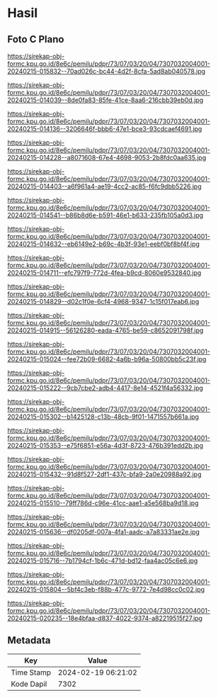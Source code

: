 # Hasil

## Foto C Plano

https://sirekap-obj-formc.kpu.go.id/8e6c/pemilu/pdpr/73/07/03/20/04/7307032004001-20240215-015832--70ad026c-bc44-4d2f-8cfa-5ad8ab040578.jpg

https://sirekap-obj-formc.kpu.go.id/8e6c/pemilu/pdpr/73/07/03/20/04/7307032004001-20240215-014039--8de0fa83-85fe-41ce-8aa6-216cbb39eb0d.jpg

https://sirekap-obj-formc.kpu.go.id/8e6c/pemilu/pdpr/73/07/03/20/04/7307032004001-20240215-014136--3206646f-bbb6-47e1-bce3-93cdcaef4691.jpg

https://sirekap-obj-formc.kpu.go.id/8e6c/pemilu/pdpr/73/07/03/20/04/7307032004001-20240215-014228--a8071608-67e4-4698-9053-2b8fdc0aa635.jpg

https://sirekap-obj-formc.kpu.go.id/8e6c/pemilu/pdpr/73/07/03/20/04/7307032004001-20240215-014403--a6f961a4-ae19-4cc2-ac85-f6fc9dbb5226.jpg

https://sirekap-obj-formc.kpu.go.id/8e6c/pemilu/pdpr/73/07/03/20/04/7307032004001-20240215-014541--b86b8d6e-b591-46e1-b633-235fb105a0d3.jpg

https://sirekap-obj-formc.kpu.go.id/8e6c/pemilu/pdpr/73/07/03/20/04/7307032004001-20240215-014632--eb6149e2-b69c-4b3f-93e1-eebf0bf8bf4f.jpg

https://sirekap-obj-formc.kpu.go.id/8e6c/pemilu/pdpr/73/07/03/20/04/7307032004001-20240215-014711--efc797f9-772d-4fea-b9cd-8060e9532840.jpg

https://sirekap-obj-formc.kpu.go.id/8e6c/pemilu/pdpr/73/07/03/20/04/7307032004001-20240215-014829--d02c1f0e-6cf4-4968-9347-1c15f017eab6.jpg

https://sirekap-obj-formc.kpu.go.id/8e6c/pemilu/pdpr/73/07/03/20/04/7307032004001-20240215-014915--56126280-eada-4765-be59-c8652091798f.jpg

https://sirekap-obj-formc.kpu.go.id/8e6c/pemilu/pdpr/73/07/03/20/04/7307032004001-20240215-015024--fee72b09-6682-4a6b-b96a-50800bb5c23f.jpg

https://sirekap-obj-formc.kpu.go.id/8e6c/pemilu/pdpr/73/07/03/20/04/7307032004001-20240215-015222--9cb7cbe2-adb4-4417-8e14-4521f4a56332.jpg

https://sirekap-obj-formc.kpu.go.id/8e6c/pemilu/pdpr/73/07/03/20/04/7307032004001-20240215-015302--b1425128-c13b-48cb-9f01-1471557b661a.jpg

https://sirekap-obj-formc.kpu.go.id/8e6c/pemilu/pdpr/73/07/03/20/04/7307032004001-20240215-015353--e75f6851-e56a-4d3f-8723-476b391edd2b.jpg

https://sirekap-obj-formc.kpu.go.id/8e6c/pemilu/pdpr/73/07/03/20/04/7307032004001-20240215-015432--91d8f527-2df1-437c-bfa9-2a0e20988a92.jpg

https://sirekap-obj-formc.kpu.go.id/8e6c/pemilu/pdpr/73/07/03/20/04/7307032004001-20240215-015510--79ff786d-c96e-41cc-aae1-a5e568ba9d18.jpg

https://sirekap-obj-formc.kpu.go.id/8e6c/pemilu/pdpr/73/07/03/20/04/7307032004001-20240215-015636--df0205df-007a-4fa1-aadc-a7a83331ae2e.jpg

https://sirekap-obj-formc.kpu.go.id/8e6c/pemilu/pdpr/73/07/03/20/04/7307032004001-20240215-015716--7b1794cf-1b6c-471d-bd12-faa4ac05c6e6.jpg

https://sirekap-obj-formc.kpu.go.id/8e6c/pemilu/pdpr/73/07/03/20/04/7307032004001-20240215-015804--5bf4c3eb-f88b-477c-9772-7e4d98cc0c02.jpg

https://sirekap-obj-formc.kpu.go.id/8e6c/pemilu/pdpr/73/07/03/20/04/7307032004001-20240215-020235--18e4bfaa-d837-4022-9374-a82219515f27.jpg


## Metadata

| Key        | Value               |
| ---------- | ------------------- |
| Time Stamp | 2024-02-19 06:21:02 |
| Kode Dapil | 7302                |



